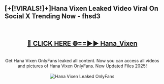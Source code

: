 <h2>[+[!VIRALS!]+]Hana Vixen Leaked Video Viral On Social X Trending Now - fhsd3</h2>
<br>
<div align="center">
<h2><a href="https://libra.edu.pl?Hana_Vixen" rel="nofollow">🔴 CLICK HERE 🌐==►► Hana_Vixen</a></h2>
<br>
Get Hana Vixen OnlyFans leaked all content. Now you can access all videos and pictures of Hana Vixen OnlyFans. New Updated Files 2025!
<br>
<br>
<a href="https://libra.edu.pl?Hana_Vixen" rel="nofollow" data-target="animated-image.originalLink"><img src="https://i.ibb.co.com/WyWwxjT/player-gif2.gif" alt="Hana Vixen Leaked OnlyFans" style="max-width: 100%; display: inline-block;" data-target="animated-image.originalImage"></a>
</div>
<br>